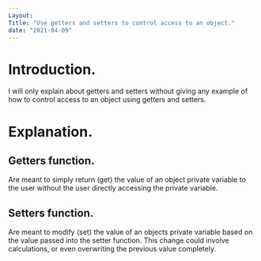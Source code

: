 ```yaml
---
Layout:
Title: "Use getters and setters to control access to an object."
date: "2021-04-09"
---
```


# Introduction.

I will only explain about getters and setters without giving any example of how to control access to an object using getters and setters.  


# Explanation.

## Getters function.

Are meant to simply return (get) the value of an object private variable to the user without the user directly accessing the private variable.

## Setters function.

Are meant to modify (set) the value of an objects private variable based on the value passed into the setter function. This change could involve calculations, or even overwriting the previous value completely. 